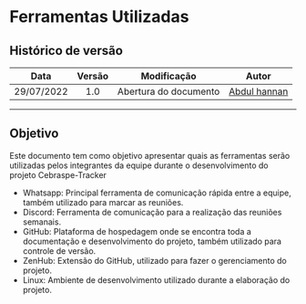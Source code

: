 # Ferramentas Utilizadas

## Histórico de versão

|    Data    | Versão |      Modificação      |                   Autor                    |
| :--------: | :----: | :-------------------: | :----------------------------------------: |
| 29/07/2022 |  1.0   | Abertura do documento | [Abdul hannan](https://github.com/hannanhunny01) |

---

## Objetivo

Este documento tem como objetivo apresentar quais as ferramentas serão utilizadas pelos integrantes da equipe durante o desenvolvimento do projeto Cebraspe-Tracker

- Whatsapp: Principal ferramenta de comunicação rápida entre a equipe, também utilizado para marcar as reuniões.
- Discord: Ferramenta de comunicação para a realização das reuniões semanais.
- GitHub: Plataforma de hospedagem onde se encontra toda a documentação e desenvolvimento do projeto, também utilizado para controle de versão.
- ZenHub: Extensão do GitHub, utilizado para fazer o gerenciamento do projeto.
- Linux: Ambiente de desenvolvimento utilizado durante a elaboração do projeto.
